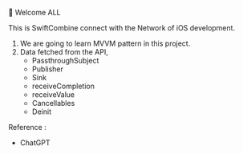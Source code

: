 👋 Welcome ALL 

This is SwiftCombine connect with the Network of iOS development.
1. We are going to learn MVVM pattern in this project.
2. Data fetched from the API, 
    - PassthroughSubject
    - Publisher
    - Sink
    - receiveCompletion
    - receiveValue
    - Cancellables
    - Deinit

Reference : 
- ChatGPT
